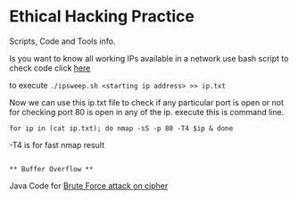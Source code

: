 # Ethical Hacking Practice
Scripts, Code and Tools info.

Is you want to know all working IPs available in a network use bash script
to check code click [here](https://github.com/mohitsingla123/ethical-hacking-practice/blob/master/Bash%20Scripts/8.1%20ipsweep.sh)

to execute
`./ipsweep.sh <starting ip address> >> ip.txt`

Now we can use this ip.txt file to check if any particular port is open or not
for checking port 80 is open in any of the ip. execute this is command line.

`for ip in (cat ip.txt); do nmap -sS -p 80 -T4 $ip & done`

-T4 is for fast nmap result

```

** Buffer Overflow **

```

Java Code for [Brute Force attack on cipher](https://github.com/mohitsingla123/ethical-hacking-practice/blob/master/cipher_brute_force.java)
